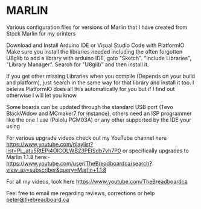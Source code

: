 # MARLIN
Various configuration files for versions of Marlin that I have created from Stock Marlin for my printers

Download and Install Arduino IDE or Visual Studio Code with PlatformIO
Make sure you install the libraries needed including the often forgotten U8glib
to add a library with arduino IDE, goto "Sketch". "Include Libraries", "Library Manager". Search for "U8glib" and then install it.

If you get other missing Libraries when you compile (Depends on your build and platform), just search in the same way for that library and install it too. I beleive PlatformIO does all this automatically for you but if I find out otherwise I will let you know.

Some boards can be updated through the standard USB port (Tevo BlackWidow and MCmaker7 for instance), others need an ISP programmer like the one I use (Pololu PGM03A) or any other supported by the IDE your using

For various upgrade videos check out my YouTube channel here
https://www.youtube.com/playlist?list=PL_atu5RtEPi4OlCOLWB23PEISdb7vh7P0
or specifically upgrades to Marlin 1.1.8 here:- https://www.youtube.com/user/TheBreadboardca/search?view_as=subscriber&query=Marlin+1.1.8

For all my videos, look here https://www.youtube.com/TheBreadboardca

Feel free to email me regarding reviews, corrections or help 
peter@thebreadboard.ca
